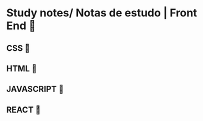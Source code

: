 #  Study notes/ Notas de estudo  | Front End 📝

## **CSS** 📌
## **HTML** 📌
## **JAVASCRIPT** 📌
## **REACT** 📌


